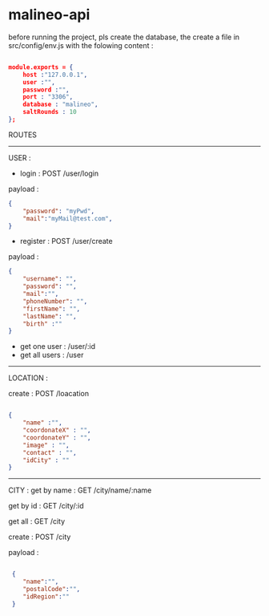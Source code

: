 # malineo-api 

before running the project, pls create the database,
the create a file in src/config/env.js
with the folowing content : 
```json

module.exports = {
    host :"127.0.0.1",
    user :"",
    password :"",
    port : "3306",
    database : "malineo",
    saltRounds : 10
};

```



ROUTES

--------

USER :

- login : POST /user/login

 payload : 
```json
{
    "password": "myPwd",
    "mail":"myMail@test.com",
}              
```

- register : POST /user/create

 payload : 
```json
{
    "username": "",
    "password": "",
    "mail":"",
    "phoneNumber": "",
    "firstName": "",
    "lastName": "",
    "birth" :""
}              
```

- get one user  : /user/:id
- get all users : /user
--------

LOCATION : 

create : POST /loacation

```json

{
    "name" :"",
    "coordonateX" : "",
    "coordonateY" : "",
    "image" : "",
    "contact" : "",
    "idCity" : ""
}

```
-------

CITY : 
 get by name : GET /city/name/:name

 get by id   : GET /city/:id

 get all     : GET /city

create       : POST /city

payload : 
```json

 {
    "name":"",
    "postalCode":"",
    "idRegion":""
 }

```